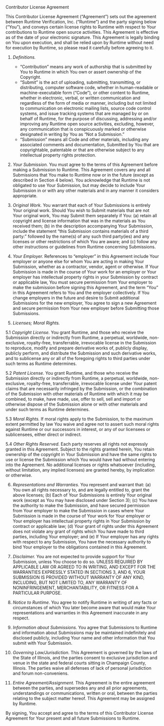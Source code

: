 Contributor License Agreement

This Contributor License Agreement (“Agreement”) sets out the agreement between Runtime Verification, Inc. (“Runtime”) and the party signing below (“You”), and conveys certain license rights to Runtime with respect to Your contributions to Runtime open source activities. This Agreement is effective as of the date of your electronic signature.
This Agreement is legally binding on You upon execution, and shall be relied upon by Runtime without need for execution by Runtime, so please read it carefully before agreeing to it.

1. *Definitions.*

    -   “Contribution” means any work of authorship that is submitted by You to Runtime in which You own or assert ownership of the Copyright.
    -   “Submit” is the act of uploading, submitting, transmitting, or distributing, computer software code, whether in human-readable or machine-executable form (“Code”), or other content to Runtime, whether in electronic, verbal, or written communication and regardless of the form of media or manner, including but not limited to communication on electronic mailing lists, source code control systems, and issue tracking systems that are managed by or on behalf of Runtime, for the purpose of discussing, addressing and/or improving any Runtime open source activities, excluding, however, any communication that is conspicuously marked or otherwise designated in writing by You as “Not a Submission.”
    -   “Submission” means all Code and other materials, including any associated comments and documentation, Submitted by You that are copyrightable, patentable or that are otherwise subject to any intellectual property rights protection.

2.  *Your Submission.*
    You must agree to the terms of this Agreement before making a Submission to Runtime.
    This Agreement covers any and all Submissions that You make to Runtime now or in the future (except as described in Section 4 below).
    You acknowledge that Runtime is not obligated to use Your Submission, but may decide to include Your Submission in or with any other materials and in any manner it considers appropriate.

3.  *Original Work.*
    You warrant that each of Your Submissions is entirely Your original work.
    Should You wish to Submit materials that are not Your original work, You may Submit them separately if You: (a) retain all copyright and license information that was in the materials as You received them; (b) in the description accompanying Your Submission, include the statement “this Submission contains materials of a third party:”  followed by the name(s) of any such third party(ies) and any licenses or other restrictions of which You are aware; and (c) follow any other instructions or guidelines from Runtime concerning Submissions.

4.  *Your Employer.*
    References to “employer” in this Agreement include Your employer or anyone else for whom You are acting in making Your Submission, whether as a contractor, vendor, agent or otherwise.
    If Your Submission is made in the course of Your work for an employer or Your employer has intellectual property rights in your Submission by contract or applicable law, You must secure permission from Your employer to make the submission before signing this Agreement, and the term “You” in this Agreement refers to You and the employer collectively.
    If You change employers in the future and desire to Submit additional Submissions for the new employer, You agree to sign a new Agreement and secure permission from Your new employer before Submitting those Submissions.

5.  *Licenses; Moral Rights.*

5.1 *Copyright License.*
    You grant Runtime, and those who receive the Submission directly or indirectly from Runtime, a perpetual, worldwide, non-exclusive, royalty-free, transferrable, irrevocable license in the Submission to reproduce, modify and prepare derivative works of, publicly display, publicly perform, and distribute the Submission and such derivative works, and to sublicense any or all of the foregoing rights to third parties under such terms as Runtime determines.

5.2 *Patent License.*
    You grant Runtime, and those who receive the Submission directly or indirectly from Runtime, a perpetual, worldwide, non-exclusive, royalty-free, transferrable, irrevocable license under Your patent claims that are necessarily infringed by the Submission, or the combination of the Submission with other materials of Runtime with which it may be combined, to make, have made, use, offer to sell, sell and import or otherwise dispose of the Submission alone or with other materials and under such terms as Runtime determines.

5.3 *Moral Rights.*
    If moral rights apply to the Submission, to the maximum extent permitted by law You waive and agree not to assert such moral rights against Runtime or our successors in interest, or any of our licensees or sublicensees, either direct or indirect.

5.4 *Other Rights Reserved.*
    Each party reserves all rights not expressly granted in this Agreement.
    Subject to the rights granted herein, You retain ownership of the copyright in Your Submission and have the same rights to use or license the Submission which You would have had without entering into the Agreement.
    No additional licenses or rights whatsoever (including, without limitation, any implied licenses) are granted hereby, by implication or otherwise.

6.  *Representations and Warranties.*
    You represent and warrant that: (a) You own all rights necessary to, and are legally entitled to, grant the above licenses; (b) Each of Your Submissions is entirely Your original work (except as You may have disclosed under Section 3); (c) You have the authority to make the Submission, and have secured permission from Your employer to make the Submission in cases where Your Submission is made in the course of Your work for Your employer or Your employer has intellectual property rights in Your Submission by contract or applicable law; (d) Your grant of rights under this Agreement does not violate any grant of rights which You have made to third parties, including Your employer; and (e) If Your employer has any rights with respect to any Submission, You have the necessary authority to bind Your employer to the obligations contained in this Agreement.

7.  *Disclaimer.*
    You are not expected to provide support for Your Submission, unless You choose to do so.
    UNLESS REQUIRED BY APPLICABLE LAW OR AGREED TO IN WRITING, AND EXCEPT FOR THE WARRANTIES EXPRESSLY STATED IN SECTIONS 3, AND 6, YOUR SUBMISSION IS PROVIDED WITHOUT WARRANTY OF ANY KIND, INCLUDING, BUT NOT LIMITED TO, ANY WARRANTY OF NONINFRINGEMENT, MERCHANTABILITY, OR FITNESS FOR A PARTICULAR PURPOSE.

8.  *Notice to Runtime.*
    You agree to notify Runtime in writing of any facts or circumstances of which You later become aware that would make Your representations and warranties in this Agreement inaccurate in any respect.

9.  *Information about Submissions.*
    You agree that Submissions to Runtime and information about Submissions may be maintained indefinitely and disclosed publicly, including Your name and other information that You submit with Your Submission.

10. *Governing Law/Jurisdiction.*
    This Agreement is governed by the laws of the State of Illinois, and the parties consent to exclusive jurisdiction and venue in the state and federal courts sitting in Champaign County, Illinois.
    The parties waive all defenses of lack of personal jurisdiction and forum non-conveniens.

11. *Entire Agreement/Assignment.*
    This Agreement is the entire agreement between the parties, and supersedes any and all prior agreements, understandings or communications, written or oral, between the parties relating to the subject matter hereof.
    This Agreement may be assigned by Runtime.

By signing, You accept and agree to the terms of this Contributor License Agreement for Your present and all future Submissions to Runtime.
